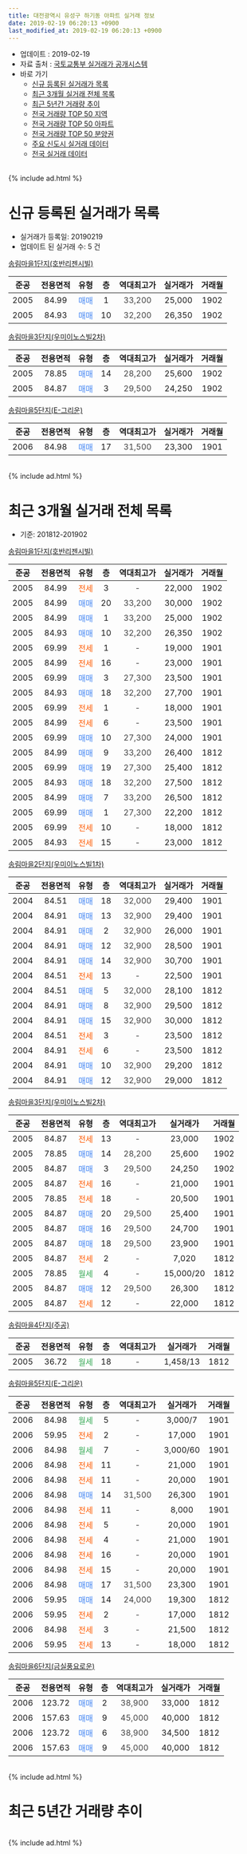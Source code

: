 ```yaml
---
title: 대전광역시 유성구 하기동 아파트 실거래 정보
date: 2019-02-19 06:20:13 +0900
last_modified_at: 2019-02-19 06:20:13 +0900
---
```


* 업데이트 : 2019-02-19
* 자료 출처 : [국토교통부 실거래가 공개시스템](http://rt.molit.go.kr)
* 바로 가기
    * [신규 등록된 실거래가 목록](#신규-등록된-실거래가-목록)
    * [최근 3개월 실거래 전체 목록](#최근-3개월-실거래-전체-목록)
    * [최근 5년간 거래량 추이](#최근-5년간-거래량-추이)
    * [전국 거래량 TOP 50 지역](https://ayogom.github.io/apt-trade-info/최근-3개월-전국에서-가장-거래가-많이-발생한-지역)
    * [전국 거래량 TOP 50 아파트](https://ayogom.github.io/apt-trade-info/최근-3개월-전국에서-가장-거래가-많이-발생한-아파트)
    * [전국 거래량 TOP 50 분양권](https://ayogom.github.io/apt-trade-info/최근-3개월-전국에서-가장-거래가-많이-발생한-분양권)
    * [주요 신도시 실거래 데이터](https://ayogom.github.io/apt-trade-info/주요-신도시)
    * [전국 실거래 데이터](https://ayogom.github.io/apt-trade-info/전국)
<br>
{% include ad.html %}
<br>

# 신규 등록된 실거래가 목록
* 실거래가 등록일: 20190219
* 업데이트 된 실거래 수: 5 건


[송림마을1단지(호반리젠시빌)](https://search.naver.com/search.naver?query=%EB%8C%80%EC%A0%84%EA%B4%91%EC%97%AD%EC%8B%9C+%EC%9C%A0%EC%84%B1%EA%B5%AC+%ED%95%98%EA%B8%B0%EB%8F%99+%EC%86%A1%EB%A6%BC%EB%A7%88%EC%9D%841%EB%8B%A8%EC%A7%80%28%ED%98%B8%EB%B0%98%EB%A6%AC%EC%A0%A0%EC%8B%9C%EB%B9%8C%29)

|준공|전용면적|유형|층|역대최고가|실거래가|거래월|
|:---:|:---:|:---:|:---:|:---:|:---:|:---:|
|2005|84.99|<span style="color:#4285f3">매매</span>|1|<span style="color:#444444">33,200</span>|25,000|1902|
|2005|84.93|<span style="color:#4285f3">매매</span>|10|<span style="color:#444444">32,200</span>|26,350|1902|

[송림마을3단지(우미이노스빌2차)](https://search.naver.com/search.naver?query=%EB%8C%80%EC%A0%84%EA%B4%91%EC%97%AD%EC%8B%9C+%EC%9C%A0%EC%84%B1%EA%B5%AC+%ED%95%98%EA%B8%B0%EB%8F%99+%EC%86%A1%EB%A6%BC%EB%A7%88%EC%9D%843%EB%8B%A8%EC%A7%80%28%EC%9A%B0%EB%AF%B8%EC%9D%B4%EB%85%B8%EC%8A%A4%EB%B9%8C2%EC%B0%A8%29)

|준공|전용면적|유형|층|역대최고가|실거래가|거래월|
|:---:|:---:|:---:|:---:|:---:|:---:|:---:|
|2005|78.85|<span style="color:#4285f3">매매</span>|14|<span style="color:#444444">28,200</span>|25,600|1902|
|2005|84.87|<span style="color:#4285f3">매매</span>|3|<span style="color:#444444">29,500</span>|24,250|1902|

[송림마을5단지(E-그리운)](https://search.naver.com/search.naver?query=%EB%8C%80%EC%A0%84%EA%B4%91%EC%97%AD%EC%8B%9C+%EC%9C%A0%EC%84%B1%EA%B5%AC+%ED%95%98%EA%B8%B0%EB%8F%99+%EC%86%A1%EB%A6%BC%EB%A7%88%EC%9D%845%EB%8B%A8%EC%A7%80%28E-%EA%B7%B8%EB%A6%AC%EC%9A%B4%29)

|준공|전용면적|유형|층|역대최고가|실거래가|거래월|
|:---:|:---:|:---:|:---:|:---:|:---:|:---:|
|2006|84.98|<span style="color:#4285f3">매매</span>|17|<span style="color:#444444">31,500</span>|23,300|1901|


<br>
{% include ad.html %}
<br>

# 최근 3개월 실거래 전체 목록
* 기준: 201812-201902


[송림마을1단지(호반리젠시빌)](https://search.naver.com/search.naver?query=%EB%8C%80%EC%A0%84%EA%B4%91%EC%97%AD%EC%8B%9C+%EC%9C%A0%EC%84%B1%EA%B5%AC+%ED%95%98%EA%B8%B0%EB%8F%99+%EC%86%A1%EB%A6%BC%EB%A7%88%EC%9D%841%EB%8B%A8%EC%A7%80%28%ED%98%B8%EB%B0%98%EB%A6%AC%EC%A0%A0%EC%8B%9C%EB%B9%8C%29)

|준공|전용면적|유형|층|역대최고가|실거래가|거래월|
|:---:|:---:|:---:|:---:|:---:|:---:|:---:|
|2005|84.99|<span style="color:#ff5a00">전세</span>|3|<span style="color:#444444">-</span>|22,000|1902|
|2005|84.99|<span style="color:#4285f3">매매</span>|20|<span style="color:#444444">33,200</span>|30,000|1902|
|2005|84.99|<span style="color:#4285f3">매매</span>|1|<span style="color:#444444">33,200</span>|25,000|1902|
|2005|84.93|<span style="color:#4285f3">매매</span>|10|<span style="color:#444444">32,200</span>|26,350|1902|
|2005|69.99|<span style="color:#ff5a00">전세</span>|1|<span style="color:#444444">-</span>|19,000|1901|
|2005|84.99|<span style="color:#ff5a00">전세</span>|16|<span style="color:#444444">-</span>|23,000|1901|
|2005|69.99|<span style="color:#4285f3">매매</span>|3|<span style="color:#444444">27,300</span>|23,500|1901|
|2005|84.93|<span style="color:#4285f3">매매</span>|18|<span style="color:#444444">32,200</span>|27,700|1901|
|2005|69.99|<span style="color:#ff5a00">전세</span>|1|<span style="color:#444444">-</span>|18,000|1901|
|2005|84.99|<span style="color:#ff5a00">전세</span>|6|<span style="color:#444444">-</span>|23,500|1901|
|2005|69.99|<span style="color:#4285f3">매매</span>|10|<span style="color:#444444">27,300</span>|24,000|1901|
|2005|84.99|<span style="color:#4285f3">매매</span>|9|<span style="color:#444444">33,200</span>|26,400|1812|
|2005|69.99|<span style="color:#4285f3">매매</span>|19|<span style="color:#444444">27,300</span>|25,400|1812|
|2005|84.93|<span style="color:#4285f3">매매</span>|18|<span style="color:#444444">32,200</span>|27,500|1812|
|2005|84.99|<span style="color:#4285f3">매매</span>|7|<span style="color:#444444">33,200</span>|26,500|1812|
|2005|69.99|<span style="color:#4285f3">매매</span>|1|<span style="color:#444444">27,300</span>|22,200|1812|
|2005|69.99|<span style="color:#ff5a00">전세</span>|10|<span style="color:#444444">-</span>|18,000|1812|
|2005|84.93|<span style="color:#ff5a00">전세</span>|15|<span style="color:#444444">-</span>|23,000|1812|

[송림마을2단지(우미이노스빌1차)](https://search.naver.com/search.naver?query=%EB%8C%80%EC%A0%84%EA%B4%91%EC%97%AD%EC%8B%9C+%EC%9C%A0%EC%84%B1%EA%B5%AC+%ED%95%98%EA%B8%B0%EB%8F%99+%EC%86%A1%EB%A6%BC%EB%A7%88%EC%9D%842%EB%8B%A8%EC%A7%80%28%EC%9A%B0%EB%AF%B8%EC%9D%B4%EB%85%B8%EC%8A%A4%EB%B9%8C1%EC%B0%A8%29)

|준공|전용면적|유형|층|역대최고가|실거래가|거래월|
|:---:|:---:|:---:|:---:|:---:|:---:|:---:|
|2004|84.51|<span style="color:#4285f3">매매</span>|18|<span style="color:#444444">32,000</span>|29,400|1901|
|2004|84.91|<span style="color:#4285f3">매매</span>|13|<span style="color:#444444">32,900</span>|29,400|1901|
|2004|84.91|<span style="color:#4285f3">매매</span>|2|<span style="color:#444444">32,900</span>|26,000|1901|
|2004|84.91|<span style="color:#4285f3">매매</span>|12|<span style="color:#444444">32,900</span>|28,500|1901|
|2004|84.91|<span style="color:#4285f3">매매</span>|14|<span style="color:#444444">32,900</span>|30,700|1901|
|2004|84.51|<span style="color:#ff5a00">전세</span>|13|<span style="color:#444444">-</span>|22,500|1901|
|2004|84.51|<span style="color:#4285f3">매매</span>|5|<span style="color:#444444">32,000</span>|28,100|1812|
|2004|84.91|<span style="color:#4285f3">매매</span>|8|<span style="color:#444444">32,900</span>|29,500|1812|
|2004|84.91|<span style="color:#4285f3">매매</span>|15|<span style="color:#444444">32,900</span>|30,000|1812|
|2004|84.51|<span style="color:#ff5a00">전세</span>|3|<span style="color:#444444">-</span>|23,500|1812|
|2004|84.91|<span style="color:#ff5a00">전세</span>|6|<span style="color:#444444">-</span>|23,500|1812|
|2004|84.91|<span style="color:#4285f3">매매</span>|10|<span style="color:#444444">32,900</span>|29,200|1812|
|2004|84.91|<span style="color:#4285f3">매매</span>|12|<span style="color:#444444">32,900</span>|29,000|1812|

[송림마을3단지(우미이노스빌2차)](https://search.naver.com/search.naver?query=%EB%8C%80%EC%A0%84%EA%B4%91%EC%97%AD%EC%8B%9C+%EC%9C%A0%EC%84%B1%EA%B5%AC+%ED%95%98%EA%B8%B0%EB%8F%99+%EC%86%A1%EB%A6%BC%EB%A7%88%EC%9D%843%EB%8B%A8%EC%A7%80%28%EC%9A%B0%EB%AF%B8%EC%9D%B4%EB%85%B8%EC%8A%A4%EB%B9%8C2%EC%B0%A8%29)

|준공|전용면적|유형|층|역대최고가|실거래가|거래월|
|:---:|:---:|:---:|:---:|:---:|:---:|:---:|
|2005|84.87|<span style="color:#ff5a00">전세</span>|13|<span style="color:#444444">-</span>|23,000|1902|
|2005|78.85|<span style="color:#4285f3">매매</span>|14|<span style="color:#444444">28,200</span>|25,600|1902|
|2005|84.87|<span style="color:#4285f3">매매</span>|3|<span style="color:#444444">29,500</span>|24,250|1902|
|2005|84.87|<span style="color:#ff5a00">전세</span>|16|<span style="color:#444444">-</span>|21,000|1901|
|2005|78.85|<span style="color:#ff5a00">전세</span>|18|<span style="color:#444444">-</span>|20,500|1901|
|2005|84.87|<span style="color:#4285f3">매매</span>|20|<span style="color:#444444">29,500</span>|25,400|1901|
|2005|84.87|<span style="color:#4285f3">매매</span>|16|<span style="color:#444444">29,500</span>|24,700|1901|
|2005|84.87|<span style="color:#4285f3">매매</span>|18|<span style="color:#444444">29,500</span>|23,900|1901|
|2005|84.87|<span style="color:#ff5a00">전세</span>|2|<span style="color:#444444">-</span>|7,020|1812|
|2005|78.85|<span style="color:#34a853">월세</span>|4|<span style="color:#444444">-</span>|15,000/20|1812|
|2005|84.87|<span style="color:#4285f3">매매</span>|12|<span style="color:#444444">29,500</span>|26,300|1812|
|2005|84.87|<span style="color:#ff5a00">전세</span>|12|<span style="color:#444444">-</span>|22,000|1812|


<script async src="//pagead2.googlesyndication.com/pagead/js/adsbygoogle.js"></script>
<!-- 기본 -->
<ins class="adsbygoogle"
     style="display:block"
     data-ad-client="ca-pub-2446590836940007"
     data-ad-slot="1659523306"
     data-ad-format="auto"
     data-full-width-responsive="true"></ins>
<script>
(adsbygoogle = window.adsbygoogle || []).push({});
</script>


[송림마을4단지(주공)](https://search.naver.com/search.naver?query=%EB%8C%80%EC%A0%84%EA%B4%91%EC%97%AD%EC%8B%9C+%EC%9C%A0%EC%84%B1%EA%B5%AC+%ED%95%98%EA%B8%B0%EB%8F%99+%EC%86%A1%EB%A6%BC%EB%A7%88%EC%9D%844%EB%8B%A8%EC%A7%80%28%EC%A3%BC%EA%B3%B5%29)

|준공|전용면적|유형|층|역대최고가|실거래가|거래월|
|:---:|:---:|:---:|:---:|:---:|:---:|:---:|
|2005|36.72|<span style="color:#34a853">월세</span>|18|<span style="color:#444444">-</span>|1,458/13|1812|

[송림마을5단지(E-그리운)](https://search.naver.com/search.naver?query=%EB%8C%80%EC%A0%84%EA%B4%91%EC%97%AD%EC%8B%9C+%EC%9C%A0%EC%84%B1%EA%B5%AC+%ED%95%98%EA%B8%B0%EB%8F%99+%EC%86%A1%EB%A6%BC%EB%A7%88%EC%9D%845%EB%8B%A8%EC%A7%80%28E-%EA%B7%B8%EB%A6%AC%EC%9A%B4%29)

|준공|전용면적|유형|층|역대최고가|실거래가|거래월|
|:---:|:---:|:---:|:---:|:---:|:---:|:---:|
|2006|84.98|<span style="color:#34a853">월세</span>|5|<span style="color:#444444">-</span>|3,000/7|1901|
|2006|59.95|<span style="color:#ff5a00">전세</span>|2|<span style="color:#444444">-</span>|17,000|1901|
|2006|84.98|<span style="color:#34a853">월세</span>|7|<span style="color:#444444">-</span>|3,000/60|1901|
|2006|84.98|<span style="color:#ff5a00">전세</span>|11|<span style="color:#444444">-</span>|21,000|1901|
|2006|84.98|<span style="color:#ff5a00">전세</span>|11|<span style="color:#444444">-</span>|20,000|1901|
|2006|84.98|<span style="color:#4285f3">매매</span>|14|<span style="color:#444444">31,500</span>|26,300|1901|
|2006|84.98|<span style="color:#ff5a00">전세</span>|11|<span style="color:#444444">-</span>|8,000|1901|
|2006|84.98|<span style="color:#ff5a00">전세</span>|5|<span style="color:#444444">-</span>|20,000|1901|
|2006|84.98|<span style="color:#ff5a00">전세</span>|4|<span style="color:#444444">-</span>|21,000|1901|
|2006|84.98|<span style="color:#ff5a00">전세</span>|16|<span style="color:#444444">-</span>|20,000|1901|
|2006|84.98|<span style="color:#ff5a00">전세</span>|15|<span style="color:#444444">-</span>|20,000|1901|
|2006|84.98|<span style="color:#4285f3">매매</span>|17|<span style="color:#444444">31,500</span>|23,300|1901|
|2006|59.95|<span style="color:#4285f3">매매</span>|14|<span style="color:#444444">24,000</span>|19,300|1812|
|2006|59.95|<span style="color:#ff5a00">전세</span>|2|<span style="color:#444444">-</span>|17,000|1812|
|2006|84.98|<span style="color:#ff5a00">전세</span>|3|<span style="color:#444444">-</span>|21,500|1812|
|2006|59.95|<span style="color:#ff5a00">전세</span>|13|<span style="color:#444444">-</span>|18,000|1812|

[송림마을6단지(금실풍요로운)](https://search.naver.com/search.naver?query=%EB%8C%80%EC%A0%84%EA%B4%91%EC%97%AD%EC%8B%9C+%EC%9C%A0%EC%84%B1%EA%B5%AC+%ED%95%98%EA%B8%B0%EB%8F%99+%EC%86%A1%EB%A6%BC%EB%A7%88%EC%9D%846%EB%8B%A8%EC%A7%80%28%EA%B8%88%EC%8B%A4%ED%92%8D%EC%9A%94%EB%A1%9C%EC%9A%B4%29)

|준공|전용면적|유형|층|역대최고가|실거래가|거래월|
|:---:|:---:|:---:|:---:|:---:|:---:|:---:|
|2006|123.72|<span style="color:#4285f3">매매</span>|2|<span style="color:#444444">38,900</span>|33,000|1812|
|2006|157.63|<span style="color:#4285f3">매매</span>|9|<span style="color:#444444">45,000</span>|40,000|1812|
|2006|123.72|<span style="color:#4285f3">매매</span>|6|<span style="color:#444444">38,900</span>|34,500|1812|
|2006|157.63|<span style="color:#4285f3">매매</span>|9|<span style="color:#444444">45,000</span>|40,000|1812|


<br>
{% include ad.html %}
<br>

# 최근 5년간 거래량 추이


<div style="width:100%;">
    <canvas id="deal_progress" height="200"></canvas>
</div>

<script>
new Chart(document.getElementById("deal_progress"), {
    type: 'line',
    data: {
        labels: ['201402','201403','201404','201405','201406','201407','201408','201409','201410','201411','201412','201501','201502','201503','201504','201505','201506','201507','201508','201509','201510','201511','201512','201601','201602','201603','201604','201605','201606','201607','201608','201609','201610','201611','201612','201701','201702','201703','201704','201705','201706','201707','201708','201709','201710','201711','201712','201801','201802','201803','201804','201805','201806','201807','201808','201809','201810','201811','201812','201901','201902'],
        datasets: [{
            label: '매매',
            pointRadius: 1,
            data: [6, 12, 12, 10, 11, 14, 14, 10, 19, 12, 21, 14, 16, 10, 20, 10, 14, 17, 13, 17, 21, 15, 17, 17, 21, 22, 19, 10, 21, 21, 29, 25, 50, 44, 28, 13, 21, 22, 10, 11, 10, 14, 24, 16, 13, 18, 11, 13, 15, 6, 11, 12, 10, 8, 13, 11, 29, 14, 16, 13, 5],
            borderColor: "rgba(255, 201, 14, 1)",
            backgroundColor: "rgba(255, 201, 14, 0.5)",
            fill: false,
            lineTension: 0
        },{
            label: '전월세',
            pointRadius: 1,
            data: [21, 29, 13, 20, 18, 23, 27, 20, 21, 26, 19, 28, 10, 10, 17, 13, 16, 18, 17, 19, 17, 15, 18, 15, 19, 15, 13, 15, 13, 18, 18, 13, 17, 22, 26, 14, 24, 14, 26, 15, 15, 7, 10, 7, 7, 8, 14, 14, 12, 10, 11, 11, 10, 12, 2, 12, 11, 15, 11, 17, 2],
            borderColor: "rgba(0, 141, 185, 1)",
            backgroundColor: "rgba(0, 141, 185, 0.5)",
            fill: false,
            lineTension: 0
        }
        ]
    },
    options: {
        responsive: true,
        title: {
            display: false
        },
        tooltips: {
            mode: 'index',
            intersect: false
        },
        hover: {
            mode: 'nearest',
            intersect: true
        },
        scales: {
            xAxes: [{
                display: true,
                scaleLabel: {
                    display: true,
                    labelString: '년/월'
                }
            }],
            yAxes: [{
                display: true,
                ticks: {
                    suggestedMin: 0,
                },
                scaleLabel: {
                    display: true,
                    labelString: '실거래 수'
                }
            }]
        }
    }
});

</script>


<br>
{% include ad.html %}
<br>

